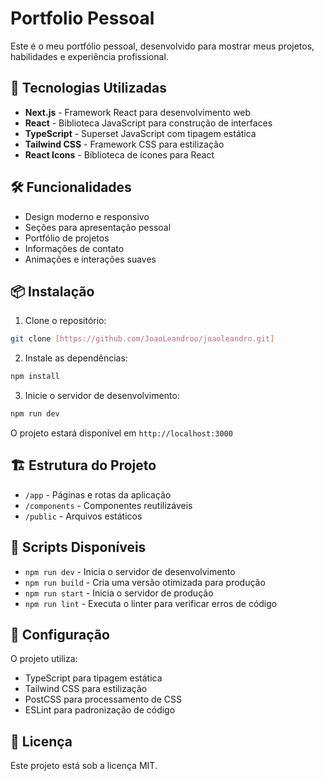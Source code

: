 # Portfolio Pessoal

Este é o meu portfólio pessoal, desenvolvido para mostrar meus projetos, habilidades e experiência profissional.

## 🚀 Tecnologias Utilizadas

- **Next.js** - Framework React para desenvolvimento web
- **React** - Biblioteca JavaScript para construção de interfaces
- **TypeScript** - Superset JavaScript com tipagem estática
- **Tailwind CSS** - Framework CSS para estilização
- **React Icons** - Biblioteca de ícones para React

## 🛠️ Funcionalidades

- Design moderno e responsivo
- Seções para apresentação pessoal
- Portfólio de projetos
- Informações de contato
- Animações e interações suaves

## 📦 Instalação

1. Clone o repositório:

```bash
git clone [https://github.com/JoaoLeandroo/joaoleandro.git]
```

2. Instale as dependências:

```bash
npm install
```

3. Inicie o servidor de desenvolvimento:

```bash
npm run dev
```

O projeto estará disponível em `http://localhost:3000`

## 🏗️ Estrutura do Projeto

- `/app` - Páginas e rotas da aplicação
- `/components` - Componentes reutilizáveis
- `/public` - Arquivos estáticos

## 📝 Scripts Disponíveis

- `npm run dev` - Inicia o servidor de desenvolvimento
- `npm run build` - Cria uma versão otimizada para produção
- `npm run start` - Inicia o servidor de produção
- `npm run lint` - Executa o linter para verificar erros de código

## 🔧 Configuração

O projeto utiliza:

- TypeScript para tipagem estática
- Tailwind CSS para estilização
- PostCSS para processamento de CSS
- ESLint para padronização de código

## 📄 Licença

Este projeto está sob a licença MIT.
